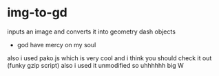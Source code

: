 # img-to-gd
inputs an image and converts it into geometry dash objects
- god have mercy on my soul

also i used pako.js which is very cool and i think you should check it out (funky gzip script) also i used it unmodified so uhhhhhh big W
